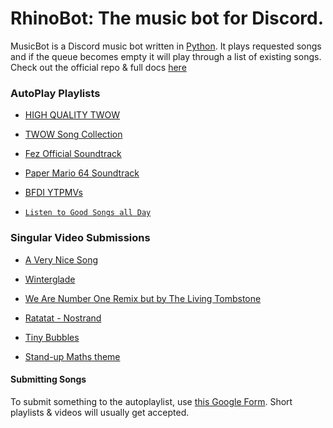 # RhinoBot: The music bot for Discord.

MusicBot is a Discord music bot written in [Python](https://www.python.org "Python homepage"). It plays requested songs and if the queue becomes empty it will play through a list of existing songs. Check out the official repo & full docs [here](https://github.com/SexualRhinoceros/MusicBot/)

### AutoPlay Playlists

- [HIGH QUALITY TWOW](https://www.youtube.com/playlist?list=PLai5E3h9Ab-ybrhHvRLY_Km_x0ieAkHNx)

- [TWOW Song Collection](https://www.youtube.com/playlist?list=PL_fqTsgxl3R9v0xMfNdC74jHHgqcB4DM3)

- [Fez Official Soundtrack](https://www.youtube.com/playlist?list=PL89C6D0CCE49B641D)

- [Paper Mario 64 Soundtrack](https://www.youtube.com/playlist?list=PLbvYiZ2VG-PLOiDtKSLUVk2Cgxy2_r8IH)

- [BFDI YTPMVs](https://www.youtube.com/playlist?list=PLbDP9HpqeU_Px4iMQXUKFHol6uJrcKDl0)

- [`Listen to Good Songs all Day`](https://www.youtube.com/playlist?list=PLHhAPHiqac1gIJ9t4e8-3TSjrTL4UsHme)

### Singular Video Submissions

- [A Very Nice Song](https://youtu.be/g4b9_e6g9Tw)

- [Winterglade](https://www.youtube.com/watch?v=K56DCGJeEnw)

- [We Are Number One Remix but by The Living Tombstone](https://www.youtube.com/watch?v=br517ctCUCE)

- [Ratatat - Nostrand](https://www.youtube.com/watch?v=kVtGCACwpW8)

- [Tiny Bubbles](https://www.youtube.com/watch?v=t1NaJN4mwQs)

- [Stand​-​up Maths theme](https://standupmaths.bandcamp.com/releases)

#### Submitting Songs

To submit something to the autoplaylist, use [this Google Form](https://goo.gl/forms/kXdET8Ybc5U8KJtr2). Short playlists & videos will usually get accepted.
